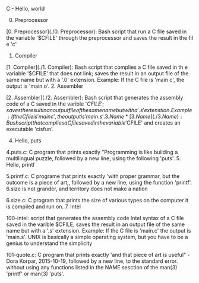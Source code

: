 C - Hello, world

0. Preprocessor

[0. Preprocessor](./0. Preprocessor): Bash script that run a C file saved in the variable '$CFILE' through the preprocessor and saves the result in the fil e 'c'
1. Compiler

[1. Compiler](./1. Compiler): Bash script that complies a C file saved in th e variable '$CFILE' that does not link; saves the result in an output file of the same name but with a '.0' extension.
Example: If the C file is 'main c', the output is 'main.o'.
2. Assembler

[2. Assembler](./2. Assembler): Bash script that generates the assembly code of a C saved in the varible '$CFILE'; saves the result in an output file of the same name but with a '.s' extenstion.
Example: If the C file is 'main c', the output is 'main.s'.
3. Name *[3. Name](./3. Name): Bash script that complies a C file saved in the variable '$CFILE' and creates an executable 'cisfun'.

4. Hello, puts

4.puts.c: C program that prints exactly "Programming is like building a multilingual puzzle, followed by a new line, using the following 'puts'.
5. Hello, printf

5.printf.c: C programe that prints exactly 'with proper grammar, but the outcome is a piece of art,, followed by a new line, using the function 'printf'.
6.size is not grander, and territory does not make a nation

6.size.c: C program that prints the size of various types on the computer it is compiled and run on.
7. Intel

100-intel: script that generates the assembly code Intel syntax of a C file saved in the varible $CFILE; saves the result in an output file of the same name but with a '.s' extension.
Example: If the C file is 'main.c' the output is 'main.s'.
UNIX is basically a simple operating system, but you have to be a genius to understand the simplicity

101-quote.c: C program that prints exactly 'and that piece of art is useful" - Dora Korpar, 2015-10-19, followed by a new line, to the standard error. without using any functions listed in the NAME sesction of the man(3) 'printf' or man(3) 'puts'.
